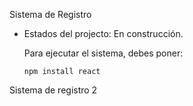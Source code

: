<f1> Sistema de Registro</h1>

- Estados del projecto: En construcción.

  Para ejecutar el sistema, debes poner:

  ```npm install react```

Sistema de registro 2
